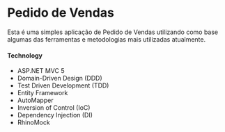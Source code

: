 ﻿# Pedido de Vendas

Esta é uma simples aplicação de Pedido de Vendas utilizando como base algumas das ferramentas e metodologias mais utilizadas atualmente.

#### Technology

 - ASP.NET MVC 5
 - Domain-Driven Design (DDD)
 - Test Driven Development (TDD)
 - Entity Framework
 - AutoMapper
 - Inversion of Control (IoC)
 - Dependency Injection (DI)
 - RhinoMock
